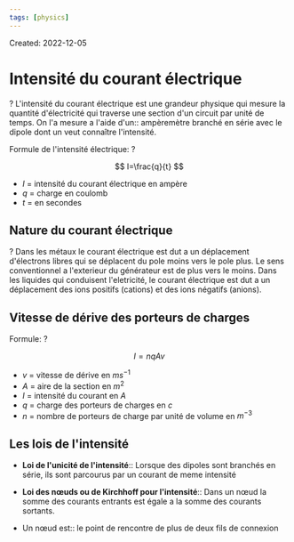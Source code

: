 ```yaml
---
tags: [physics]
---
```

Created: 2022-12-05

# Intensité du courant électrique

?
L'intensité du courant électrique est une grandeur physique qui mesure la quantité d'électricité qui traverse une section d'un circuit par unité de temps. On l'a mesure a l'aide d'un:: ampèremètre branché en série avec le dipole dont un veut connaître l'intensité.

<!--SR:!2024-02-01,44,210-->

Formule de l'intensité électrique:
?

$$
I=\frac{q}{t}
$$

- $I$ = intensité du courant électrique en ampère
- $q$ = charge en coulomb
- $t$ = en secondes

<!--SR:!2025-01-14,437,230-->

## Nature du courant électrique

?
Dans les métaux le courant électrique est dut a un déplacement d'électrons libres qui se déplacent du pole moins vers le pole plus. Le sens conventionnel a l'exterieur du générateur est de plus vers le moins.
Dans les liquides qui conduisent l'eletricité, le courant électrique est dut a un déplacement des ions positifs (cations) et des ions négatifs (anions).

<!--SR:!2024-03-30,109,228-->

## Vitesse de dérive des porteurs de charges

Formule:
?

$$
I=nqAv
$$

- $v$ = vitesse de dérive en $ms^{-1}$
- $A$ = aire de la section en $m^{2}$
- $I$ = intensité du courant en $A$
- $q$ = charge des porteurs de charges en $c$
- $n$ = nombre de porteurs de charge par unité de volume en $m^{-3}$

<!--SR:!2024-05-17,275,208-->

## Les lois de l'intensité

- **Loi de l'unicité de l'intensité**:: Lorsque des dipoles sont branchés en série, ils sont parcourus par un courant de meme intensité

<!--SR:!2024-04-02,289,248-->

- **Loi des nœuds ou de Kirchhoff pour l'intensité**:: Dans un nœud la somme des courants entrants est égale a la somme des courants sortants.

<!--SR:!2024-04-22,288,270-->


- Un nœud est:: le point de rencontre de plus de deux fils de connexion

<!--SR:!2024-01-30,253,248-->
